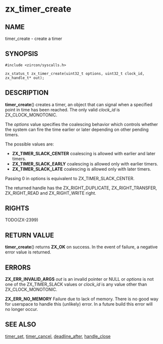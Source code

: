 # zx_timer_create

## NAME

timer_create - create a timer

## SYNOPSIS

```
#include <zircon/syscalls.h>

zx_status_t zx_timer_create(uint32_t options, uint32_t clock_id, zx_handle_t* out);

```

## DESCRIPTION

**timer_create**() creates a timer, an object that can signal
when a specified point in time has been reached. The only valid
*clock_id* is ZX_CLOCK_MONOTONIC.

The *options* value specifies the coalescing behavior which
controls whether the system can fire the time earlier or later
depending on other pending timers.

The possible values are:

+ **ZX_TIMER_SLACK_CENTER** coalescing is allowed with earlier and
  later timers.
+ **ZX_TIMER_SLACK_EARLY** coalescing is allowed only with earlier
  timers.
+ **ZX_TIMER_SLACK_LATE** coalescing is allowed only with later
  timers.

Passing 0 in options is equivalent to ZX_TIMER_SLACK_CENTER.

The returned handle has the ZX_RIGHT_DUPLICATE, ZX_RIGHT_TRANSFER,
ZX_RIGHT_READ and ZX_RIGHT_WRITE right.

## RIGHTS

TODO(ZX-2399)

## RETURN VALUE

**timer_create**() returns **ZX_OK** on success. In the event
of failure, a negative error value is returned.

## ERRORS

**ZX_ERR_INVALID_ARGS**  *out* is an invalid pointer or NULL or
*options* is not one of the ZX_TIMER_SLACK values or *clock_id* is
any value other than ZX_CLOCK_MONOTONIC.

**ZX_ERR_NO_MEMORY**  Failure due to lack of memory.
There is no good way for userspace to handle this (unlikely) error.
In a future build this error will no longer occur.

## SEE ALSO

[timer_set](timer_set.md),
[timer_cancel](timer_cancel.md),
[deadline_after](deadline_after.md),
[handle_close](handle_close.md)
